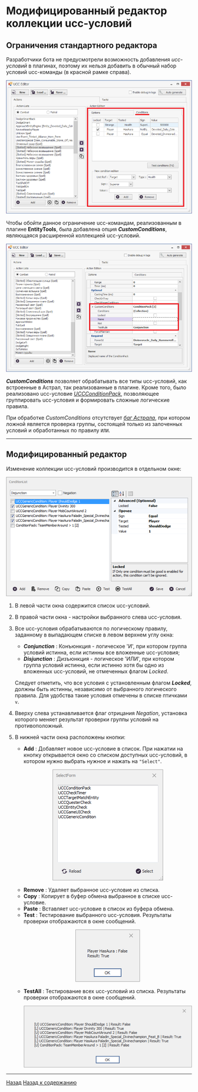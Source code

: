 # **Модифицированный редактор коллекции ucc-условий**

## **Ограничения стандартного редактора**
Разработчики бота не предусмотрели возможность добавления *ucc-условий* в плагинах, поэтому их нельзя добавить в обычный набор условий ucc-команды (в красной рамке справа). 

<p align="center"><img src="img/UccEditor_ConditionsTab.png"></p>

Чтобы обойти данное ограничение ucc-командам, реализованным в плагине **EntityTools**, была добавлена опция ***CustomConditions***, являющаяся расширенной коллекцией ucc-условий.

<p align="center"><img src="img/UccEditor_CustomConditions.png"></p>

***CustomConditions*** позволяет обрабатывать все типы ucc-условий, как встроенные в Астрал, так реализованные в плагине.
Кроме того, было реализовано ucc-условие [*UCCConditionPack*](Conditions/UCCConditionPack-RU.md), позволяющее группировать ucc-условия и формировать сложные логические правила. 

При обработке *CustomConditions* отсутствует [*баг Астрала*](https://www.neverwinter-bot.com/forums/viewtopic.php?p=43910#p43910 "Описан в 'Примере 4'"), при котором ложной является проверка группы, состоящей только из залоченных условий и обработанных по правилу ``ИЛИ``.

---

## <a name = "ref-ConditionListEditor"></a>**Модифицированный редактор**
Изменение коллекции ucc-условий производится в отдельном окне:

<p align="center"><img src="img/ConditionListEditor.PNG"></p>

1. В левой части окна содержится список ucc-условий. 
2. В правой части окна - настройки выбранного слева ucc-условия.  
3. Все ucc-условия обрабатываются по логическому правилу, заданному в выпадающем списке в левом верхнем углу окна:
   - ***Conjunction*** : Конъюнкция - логическое 'И', при котором группа условий истинна, если истинны все вложенные ucc-условия;
   - ***Disjunction*** : Дизъюнкция - логическое 'ИЛИ', при котором группа условий истинна, если истинно хотя бы одно из вложенных ucc-условий, не отмеченных флагом *Locked*.  

    Следует отметить, что все условия с установленным флагом ***Locked***, должны быть истинны, независимо от выбранного логического правила. Для удобства такие условия отмечены в списке птичками ``v``.
4. Вверху слева устанавливается флаг отрицания *Negation*, установка которого меняет результат проверки группы условий на противоположный.
5. В нижней части окна расположены кнопки:
   - **Add** : Добавляет новое ucc-условие в список. При нажатии на кнопку открывается окно со списком доступных ucc-условий, в котором нужно выбрать нужное и нажать на ``"Select"``.
       <p align="center"><img src="img/UccCondition_SelectForm.PNG"></p>    
   - **Remove** : Удаляет выбранное ucc-условие из списка.
   - **Copy** : Копирует в буфер обмена выбранное в списке ucc-условие.
   - **Paste** : Вставляет ucc-условие в список из буфера обмена.
   - **Test** : Тестирование выбранного ucc-условия. Результаты проверки отображаются в окне сообщений.  
       <p align="center"><img src="img/UccCondition_Test.PNG"></p>  
   - **TestAll** : Тестирование всех ucc-условий из списка. Результаты проверки отображаются в окне сообщений.  
       <p align="center"><img src="img/UccCondition_TestAll.PNG"></p>  

---

<a href="javascript:history.back()">Назад</a>
[Назад к содержанию](../index.md)